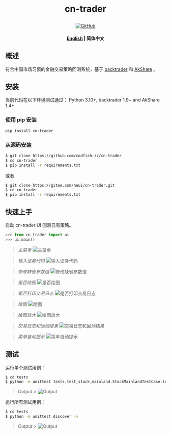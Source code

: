 <!---
# Copyright 2020-present, BigFish (huui1998@163.com).
#
# Licensed under the Apache License, Version 2.0 (the "License");
# you may not use this file except in compliance with the License.
# You may obtain a copy of the License at
#
#     http://www.apache.org/licenses/LICENSE-2.0
#
# Unless required by applicable law or agreed to in writing, software
# distributed under the License is distributed on an "AS IS" BASIS,
# WITHOUT WARRANTIES OR CONDITIONS OF ANY KIND, either express or implied.
# See the License for the specific language governing permissions and
# limitations under the License.
-->

<h1 align="center">
    <p>cn-trader</p>
</h1>

<p align="center">
    <a href="https://github.com/codfish-zz/cn-trader/blob/master/LICENSE">
        <img alt="GitHub" src="https://huui1998.pythonanywhere.com/admin/uploads/cn-trader/license.svg?color=blue">
    </a>
</p>

<h4 align="center">
    <p>
        <a href="https://github.com/codfish-zz/cn-trader/blob/master/README.md">English</a> |
        <b>简体中文</b>
</h4>

## 概述

符合中国市场习惯的金融交易策略回测系统，基于 [backtrader](https://www.backtrader.com) 和 [AkShare](https://www.akshare.xyz) 。

## 安装

当前代码在以下环境测试通过：
Python 3.10+, backtrader 1.9+ and AkShare 1.4+

### 使用 pip 安装

```bash
pip install cn-trader
```

### 从源码安装

```bash
$ git clone https://github.com/codfish-zz/cn-trader
$ cd cn-trader
$ pip install -r requirements.txt
```

或者

```bash
$ git clone https://gitee.com/huui/cn-trader.git
$ cd cn-trader
$ pip install -r requirements.txt
```

## 快速上手

启动 cn-trader UI 回测已有策略。

```python
>>> from cn_trader import ui
>>> ui.main()
```

> _主菜单_ ![主菜单](https://pic.imgdb.cn/item/6266e5e6239250f7c5a66a50.png)

> _输入证券代码_ ![输入证券代码](https://pic.imgdb.cn/item/6266e59a239250f7c5a60b03.png)

> _修改缺省参数值_ ![修改缺省参数值](https://pic.imgdb.cn/item/6266e59a239250f7c5a60aff.png)

> _是否绘图_ ![是否绘图](https://pic.imgdb.cn/item/6266e5ef239250f7c5a67631.png)

> _是否打印交易日志_ ![是否打印交易日志](https://pic.imgdb.cn/item/6266e5e6239250f7c5a66a7b.png)

> _绘图_ ![绘图](https://pic.imgdb.cn/item/6266e5e6239250f7c5a66a68.png)

> _绘图放大_ ![绘图放大](https://pic.imgdb.cn/item/6266e5e6239250f7c5a66a72.png)

> _交易日志和回测结果_ ![交易日志和回测结果](https://pic.imgdb.cn/item/6266e5ef239250f7c5a6762c.png)

> _菜单自动提示_ ![菜单自动提示](https://pic.imgdb.cn/item/6266e5e6239250f7c5a66a58.png)

## 测试

运行单个测试用例：

```bash
$ cd tests
$ python -m unittest tests.test_stock_mainland.StockMainlandTestCase.test_strategy_check_sma_cross
```

> _Output_ > ![Output](https://pic.imgdb.cn/item/6266e5ef239250f7c5a6763b.png)

运行所有测试用例：

```bash
$ cd tests
$ python -m unittest discover -v
```

> _Output_ > ![Output](https://pic.imgdb.cn/item/6266e5ef239250f7c5a67635.png)
